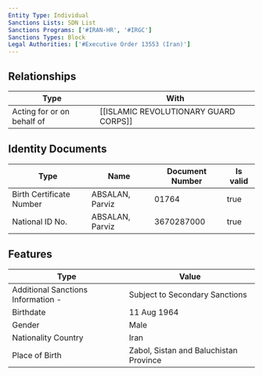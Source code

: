 ```yaml
---
Entity Type: Individual
Sanctions Lists: SDN List
Sanctions Programs: ['#IRAN-HR', '#IRGC']
Sanctions Types: Block
Legal Authorities: ['#Executive Order 13553 (Iran)']
---
```


## Relationships
| Type  | With      | 
|-------|-----------|
| Acting for or on behalf of | [[ISLAMIC REVOLUTIONARY GUARD CORPS]] |

## Identity Documents
| Type  | Name      | Document Number | Is valid |
|-------|-----------|-----------------|----------|
| Birth Certificate Number | ABSALAN, Parviz | 01764 | true |
| National ID No. | ABSALAN, Parviz | 3670287000 | true |

## Features
| Type  | Value      |
|-------|------------|
| Additional Sanctions Information - | Subject to Secondary Sanctions |
| Birthdate | 11 Aug 1964 |
| Gender | Male |
| Nationality Country | Iran |
| Place of Birth | Zabol, Sistan and Baluchistan Province |
